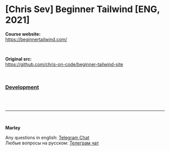 # [Chris Sev] Beginner Tailwind [ENG, 2021]

**Course website:**  
https://beginnertailwind.com/

<br/>

**Original src:**  
https://github.com/chris-on-code/beginner-tailwind-site

<br/>

### [Development](./Development.md)

<br/><br/>

---

<br/>

**Marley**

Any questions in english: <a href="https://jsdev.org/chat/">Telegram Chat</a>  
Любые вопросы на русском: <a href="https://jsdev.ru/chat/">Телеграм чат</a>
